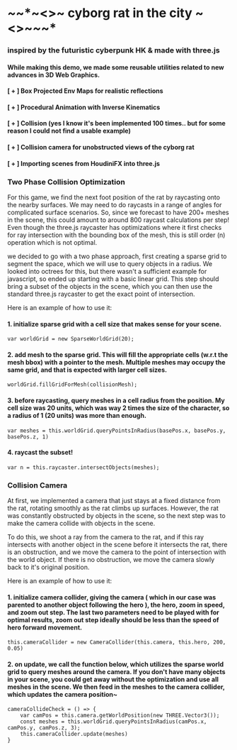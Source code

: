 # *~*~*~<>~ cyborg rat in the city ~<>~*~*~* 

### inspired by the futuristic cyberpunk HK & made with three.js


#### While making this demo, we made some reusable utilities related to new advances in 3D Web Graphics.  
 #### [ + ] Box Projected Env Maps for realistic reflections
 #### [ + ] Procedural Animation with Inverse Kinematics 
 #### [ + ] Collision (yes I know it's been implemented 100 times.. but for some reason I could not find a usable example)
 #### [ + ] Collision camera for unobstructed views of the cyborg rat
 #### [ + ] Importing scenes from HoudiniFX into three.js



### Two Phase Collision Optimization
For this game, we find the next foot position of the rat by raycasting onto the nearby surfaces. We may need to do raycasts in a range of angles for complicated surface scenarios. So, since we forecast to have 200+ meshes in the scene, this could amount to around 800 raycast calculations per step! Even though the three.js raycaster has optimizations where it first checks for ray intersection with the bounding box of the mesh, this is still order (n) operation which is not optimal.

we decided to go with a two phase approach, first creating a sparse grid to segment the space, which we will use to query objects in a radius. We looked into octrees for this, but there wasn't a sufficient example for javascript, so ended up starting with a basic linear grid. This step should bring a subset of the objects in the scene, which you can then use the standard three.js raycaster to get the exact point of intersection. 

Here is an example of how to use it: 

#### 1. initialize sparse grid with a cell size that makes sense for your scene. 

`var worldGrid = new SparseWorldGrid(20);`

#### 2. add mesh to the sparse grid. This will fill the appropriate cells (w.r.t the mesh bbox) with a pointer to the mesh. Multiple meshes may occupy the same grid, and that is expected with larger cell sizes.

`worldGrid.fillGridForMesh(collisionMesh);`

#### 3. before raycasting, query meshes in a cell radius from the position. My cell size was 20 units, which was way 2 times the size of the character, so a radius of 1 (20 units) was more than enough. 

`var meshes = this.worldGrid.queryPointsInRadius(basePos.x, basePos.y, basePos.z, 1)`

#### 4. raycast the subset!
`var n = this.raycaster.intersectObjects(meshes);`


### Collision Camera
At first, we implemented a camera that just stays at a fixed distance from the rat, rotating smoothly as the rat climbs up surfaces. However, the rat was constantly obstructed by objects in the scene, so the next step was to make the camera collide with objects in the scene. 

To do this, we shoot a ray from the camera to the rat, and if this ray intersects with another object in the scene before it intersects the rat, there is an obstruction, and we move the camera to the point of intersection with the world object. If there is no obstruction, we move the camera slowly back to it's original position. 

Here is an example of how to use it:

#### 1. initialize camera collider, giving the camera ( which in our case was parented to another object following the hero ), the hero, zoom in speed, and zoom out step. The last two parameters need to be played with for optimal results, zoom out step ideally should be less than the speed of hero forward movement. 
`this.cameraCollider = new CameraCollider(this.camera, this.hero, 200, 0.05)`

#### 2. on update, we call the function below, which utilizes the sparse world grid to query meshes around the camera. If you don't have many objects in your scene, you could get away without the optimization and use all meshes in the scene. We then feed in the meshes to the camera collider, which updates the camera position~

``` 
cameraCollideCheck = () => {
    var camPos = this.camera.getWorldPosition(new THREE.Vector3());
    const meshes = this.worldGrid.queryPointsInRadius(camPos.x, camPos.y, camPos.z, 3);
    this.cameraCollider.update(meshes)
}
```






